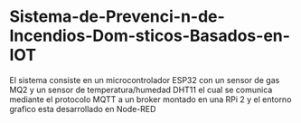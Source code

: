 # Sistema-de-Prevenci-n-de-Incendios-Dom-sticos-Basados-en-IOT
El sistema consiste en un microcontrolador ESP32 con un sensor de gas MQ2 y un sensor de temperatura/humedad DHT11 el cual se comunica mediante el protocolo MQTT a un broker montado en una RPi 2 y el entorno grafico esta desarrollado en Node-RED
